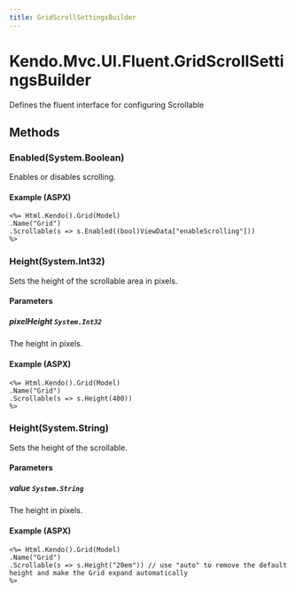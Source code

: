```yaml
---
title: GridScrollSettingsBuilder
---
```


# Kendo.Mvc.UI.Fluent.GridScrollSettingsBuilder
Defines the fluent interface for configuring Scrollable




## Methods


### Enabled(System.Boolean)
Enables or disables scrolling.




#### Example (ASPX)
    <%= Html.Kendo().Grid(Model)
    .Name("Grid")
    .Scrollable(s => s.Enabled((bool)ViewData["enableScrolling"]))
    %>


### Height(System.Int32)
Sets the height of the scrollable area in pixels.


#### Parameters

##### pixelHeight `System.Int32`
The height in pixels.




#### Example (ASPX)
    <%= Html.Kendo().Grid(Model)
    .Name("Grid")
    .Scrollable(s => s.Height(400))
    %>


### Height(System.String)
Sets the height of the scrollable.


#### Parameters

##### value `System.String`
The height in pixels.




#### Example (ASPX)
    <%= Html.Kendo().Grid(Model)
    .Name("Grid")
    .Scrollable(s => s.Height("20em")) // use "auto" to remove the default height and make the Grid expand automatically
    %>




